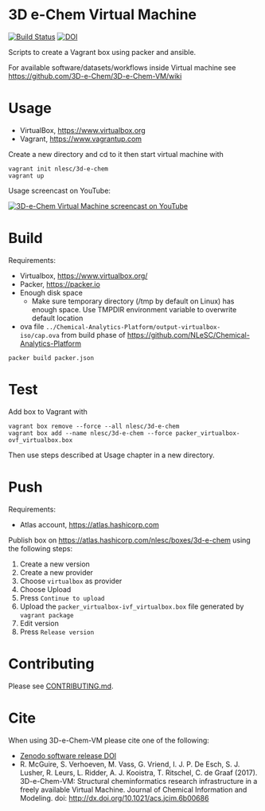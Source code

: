 # 3D e-Chem Virtual Machine

[![Build Status](https://travis-ci.org/3D-e-Chem/3D-e-Chem-VM.svg?branch=master)](https://travis-ci.org/3D-e-Chem/3D-e-Chem-VM)
[![DOI](https://zenodo.org/badge/19641/3D-e-Chem/3D-e-Chem-VM.svg)](https://zenodo.org/badge/latestdoi/19641/3D-e-Chem/3D-e-Chem-VM)

Scripts to create a Vagrant box using packer and ansible.

For available software/datasets/workflows inside Virtual machine see https://github.com/3D-e-Chem/3D-e-Chem-VM/wiki

# Usage

* VirtualBox, https://www.virtualbox.org
* Vagrant, https://www.vagrantup.com

Create a new directory and cd to it then start virtual machine with

```
vagrant init nlesc/3d-e-chem
vagrant up
```

Usage screencast on YouTube:

[![3D-e-Chem Virtual Machine screencast on YouTube](https://img.youtube.com/vi/zBv4rPfsLLc/0.jpg)](https://www.youtube.com/watch?v=zBv4rPfsLLc)

# Build

Requirements:

* Virtualbox, https://www.virtualbox.org/
* Packer, https://packer.io
* Enough disk space
  * Make sure temporary directory (/tmp by default on Linux) has enough space. Use TMPDIR environment variable to overwrite default location
* ova file `../Chemical-Analytics-Platform/output-virtualbox-iso/cap.ova` from build phase of https://github.com/NLeSC/Chemical-Analytics-Platform

```
packer build packer.json
```
# Test

Add box to Vagrant with

```
vagrant box remove --force --all nlesc/3d-e-chem
vagrant box add --name nlesc/3d-e-chem --force packer_virtualbox-ovf_virtualbox.box
```

Then use steps described at Usage chapter in a new directory.

# Push

Requirements:

* Atlas account, https://atlas.hashicorp.com

Publish box on https://atlas.hashicorp.com/nlesc/boxes/3d-e-chem using the following steps:

1. Create a new version
2. Create a new provider
3. Choose `virtualbox` as provider
4. Choose Upload
5. Press `Continue to upload`
6. Upload the `packer_virtualbox-ivf_virtualbox.box` file generated by `vagrant package`
7. Edit version
8. Press `Release version`

# Contributing

Please see [CONTRIBUTING.md](CONTRIBUTING.md).

# Cite

When using 3D-e-Chem-VM please cite one of the following:

* [Zenodo software release DOI](https://zenodo.org/badge/latestdoi/19641/3D-e-Chem/3D-e-Chem-VM)
* R. McGuire, S. Verhoeven, M. Vass, G. Vriend, I. J. P. De Esch, S. J. Lusher, R. Leurs, L. Ridder, A. J. Kooistra, T. Ritschel, C. de Graaf (2017). 3D-e-Chem-VM: Structural cheminformatics research infrastructure in a freely available Virtual Machine. Journal of Chemical Information and Modeling. doi: http://dx.doi.org/10.1021/acs.jcim.6b00686
